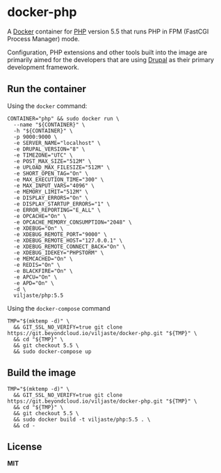 # docker-php

A [Docker](https://docker.com/) container for [PHP](http://php.net/) version 5.5 that runs PHP in FPM (FastCGI Process Manager) mode.

Configuration, PHP extensions and other tools built into the image are primarily aimed for the developers that are using [Drupal](https://www.drupal.org/) as their primary development framework.

## Run the container

Using the `docker` command:

    CONTAINER="php" && sudo docker run \
      --name "${CONTAINER}" \
      -h "${CONTAINER}" \
      -p 9000:9000 \
      -e SERVER_NAME="localhost" \
      -e DRUPAL_VERSION="8" \
      -e TIMEZONE="UTC" \
      -e POST_MAX_SIZE="512M" \
      -e UPLOAD_MAX_FILESIZE="512M" \
      -e SHORT_OPEN_TAG="On" \
      -e MAX_EXECUTION_TIME="300" \
      -e MAX_INPUT_VARS="4096" \
      -e MEMORY_LIMIT="512M" \
      -e DISPLAY_ERRORS="On" \
      -e DISPLAY_STARTUP_ERRORS="1" \
      -e ERROR_REPORTING="E_ALL" \
      -e OPCACHE="On" \
      -e OPCACHE_MEMORY_CONSUMPTION="2048" \
      -e XDEBUG="On" \
      -e XDEBUG_REMOTE_PORT="9000" \
      -e XDEBUG_REMOTE_HOST="127.0.0.1" \
      -e XDEBUG_REMOTE_CONNECT_BACK="On" \
      -e XDEBUG_IDEKEY="PHPSTORM" \
      -e MEMCACHED="On" \
      -e REDIS="On" \
      -e BLACKFIRE="On" \
      -e APCU="On" \
      -e APD="On" \
      -d \
      viljaste/php:5.5

Using the `docker-compose` command

    TMP="$(mktemp -d)" \
      && GIT_SSL_NO_VERIFY=true git clone https://git.beyondcloud.io/viljaste/docker-php.git "${TMP}" \
      && cd "${TMP}" \
      && git checkout 5.5 \
      && sudo docker-compose up

## Build the image

    TMP="$(mktemp -d)" \
      && GIT_SSL_NO_VERIFY=true git clone https://git.beyondcloud.io/viljaste/docker-php.git "${TMP}" \
      && cd "${TMP}" \
      && git checkout 5.5 \
      && sudo docker build -t viljaste/php:5.5 . \
      && cd -

## License

**MIT**
